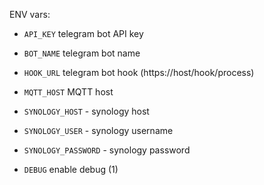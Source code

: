 ENV vars:
- `API_KEY` telegram bot API key
- `BOT_NAME` telegram bot name
- `HOOK_URL` telegram bot hook (https://host/hook/process)
- `MQTT_HOST` MQTT host

- `SYNOLOGY_HOST` - synology host
- `SYNOLOGY_USER` - synology username
- `SYNOLOGY_PASSWORD` - synology password
- `DEBUG` enable debug (1)